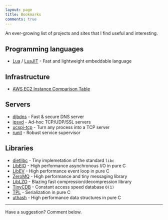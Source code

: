```yaml
---
layout: page
title: Bookmarks
comments: true
---
```


An ever-growing list of projects and sites that I find useful and interesting.

## Programming languages

- [Lua](https://www.lua.org/) / [LuaJIT](https://luajit.org/index.html) - Fast and lightweight embeddable language

## Infrastructure

- [AWS EC2 Instance Comparison Table](https://www.ec2instances.info/)

## Servers

- [djbdns](https://cr.yp.to/djbdns.html) - Fast & secure DNS server
- [ipsvd](http://smarden.org/ipsvd/index.html) - Ad-hoc TCP/UDP/SSL servers
- [ucspi-tcp](https://cr.yp.to/ucspi-tcp.html) - Turn any process into a TCP server
- [runit](http://smarden.org/runit/) - Robust service supervisor

## Libraries

- [dietlibc](https://www.fefe.de/dietlibc/) - Tiny implemetation of the standard `libc`
- [LibEIO](http://software.schmorp.de/pkg/libeio.html) - High performance asynchronous I/O in pure C
- [LibEV](http://software.schmorp.de/pkg/libev.html) - High performance event loop in pure C
- [ZeroMQ](https://zeromq.org/) - High performance and tiny messaging library
- [LibLZO](https://www.oberhumer.com/opensource/lzo/) - Blazing fast compression/decompression library
- [TinyCDB](http://www.corpit.ru/mjt/tinycdb.html) - Constant access speed database `O(1)`
- [TPL](http://troydhanson.github.io/tpl/index.html) - Serialization in pure C
- [uthash](http://troydhanson.github.io/uthash/) - High performance data structures in pure C

---

Have a suggestion? Comment below.
